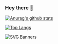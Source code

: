 ### Hey there 👋

<!--
**debugtheworldbot/debugtheworldbot** is a ✨ _special_ ✨ repository because its `README.md` (this file) appears on your GitHub profile.

Here are some ideas to get you started:

- 🔭 I’m currently working on ...
- 🌱 I’m currently learning ...
- 👯 I’m looking to collaborate on ...
- 🤔 I’m looking for help with ...
- 💬 Ask me about ...
- 📫 How to reach me: ...
- 😄 Pronouns: ...
- ⚡ Fun fact: ...
-->
[![Anurag's github stats](https://github-readme-stats.vercel.app/api?username=debugtheworldbot&show_icons=true&theme=vue
)](https://github.com/anuraghazra/github-readme-stats)

[![Top Langs](https://github-readme-stats.vercel.app/api/top-langs/?username=debugtheworldbot&layout=compact)](https://github.com/anuraghazra/github-readme-stats)

[![SVG Banners](https://svg-banners.vercel.app/api?type=origin&text1=Dynamic%20SVG%20🤠&text2=💖%20Open%20Source&width=800&height=400)](https://github.com/Akshay090/svg-banners)
